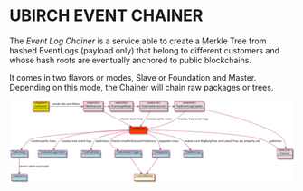 # UBIRCH EVENT CHAINER

The _Event Log Chainer_ is a service able to create a Merkle Tree from hashed EventLogs (payload only) that belong to different customers and whose hash roots are eventually anchored to public blockchains.

It comes in two flavors or modes, Slave or Foundation and Master. Depending on this mode, the Chainer will chain raw packages or trees.

![Event Log Chainer](https://raw.githubusercontent.com/ubirch/ubirch-event-log/master/.images/tree_creation_workflow.png "Event Log Chainer")
